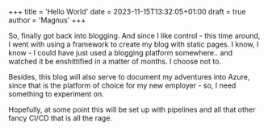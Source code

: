 +++
title = 'Hello World'
date = 2023-11-15T13:32:05+01:00
draft = true
author = 'Magnus'
+++

So, finally got back into blogging. And since I like control - this time around, I went with using a framework to create my blog with static pages. I know, I know - I could have just used a blogging platform somewhere.. and watched it be enshittified in a matter of months. I choose not to. 

Besides, this blog will also serve to document my adventures into Azure, since that is the platform of choice for my new employer - so, I need something to experiment on.

Hopefully, at some point this will be set up with pipelines and all that other fancy CI/CD that is all the rage.